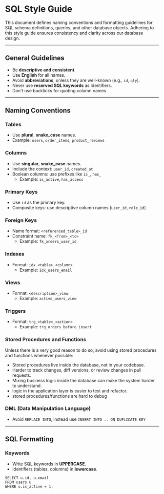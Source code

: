 # SQL Style Guide

This document defines naming conventions and formatting guidelines for SQL schema definitions, queries, and other database objects. Adhering to this style guide ensures consistency and clarity across our database design.

---

## General Guidelines

- Be **descriptive and consistent**.
- Use **English** for all names.
- Avoid **abbreviations**, unless they are well-known (e.g., `id`, `qty`).
- Never use **reserved SQL keywords** as identifiers.
- Don't use backticks for quoting column names

---

## Naming Conventions

### Tables
- Use **plural**, **snake_case** names.
- Example: `users`, `order_items`, `product_reviews`

### Columns
- Use **singular**, **snake_case** names.
- Include the context: `user_id`, `created_at`
- Boolean columns: use prefixes like `is_`, `has_`
  - Example: `is_active`, `has_access`

### Primary Keys
- Use `id` as the primary key.
- Composite keys: use descriptive column names (`user_id`, `role_id`)

### Foreign Keys
- Name format: `<referenced_table>_id`
- Constraint name: `fk_<from>_<to>`
  - Example: `fk_orders_user_id`

### Indexes
- Format: `idx_<table>_<column>`
  - Example: `idx_users_email`

### Views
- Format: `<description>_view`
  - Example: `active_users_view`

### Triggers
- Format: `trg_<table>_<action>`
  - Example: `trg_orders_before_insert`

### Stored Procedures and Functions
Unless there is a very good reason to do so, avoid using stored procedures and functions whenever possible:

- Stored procedures live inside the database, not in your codebase.
- Harder to track changes, diff versions, or review changes in pull requests.
- Mixing business logic inside the database can make the system harder to understand.
- logic in the application layer is easier to test and refactor.
- stored procedures/functions are hard to debug

### DML (Data Manipulation Language)

- Avoid `REPLACE INTO`, instead use `INSERT INTO .. ON DUPLICATE KEY`

---

## SQL Formatting

### Keywords
- Write SQL keywords in **UPPERCASE**.
- Identifiers (tables, columns) in **lowercase**.

```
SELECT u.id, u.email
FROM users u
WHERE u.is_active = 1;
```






